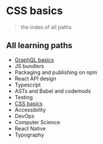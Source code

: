 # CSS basics

> the index of all paths

## All learning paths

- [GraphQL basics](https://github.com/Thinkmill-learning-paths/graphql-basics)
- JS bundlers
- Packaging and publishing on npm
- React API design
- Typescript
- ASTs and Babel and codemods
- Testing
- [CSS basics](https://github.com/Thinkmill-learning-paths/css-basics)
- Accessibility
- DevOps
- Computer Science
- React Native
- Typography
